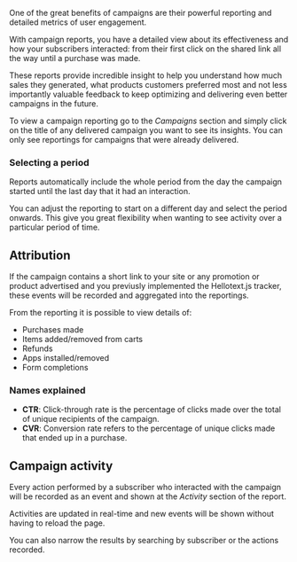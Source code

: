 One of the great benefits of campaigns are their powerful reporting and detailed metrics of user engagement.

With campaign reports, you have a detailed view about its effectiveness and how your subscribers interacted: from their first click on the shared link all the way until a purchase was made.

These reports provide incredible insight to help you understand how much sales they generated, what products customers preferred most and not less importantly valuable feedback to keep optimizing and delivering even better campaigns in the future. 

To view a campaign reporting go to the *Campaigns* section and simply click on the title of any delivered campaign you want to see its insights. You can only see reportings for campaigns that were already delivered.

### Selecting a period

Reports automatically include the whole period from the day the campaign started until the last day that it had an interaction.

You can adjust the reporting to start on a different day and select the period onwards. This give you great flexibility when wanting to see activity over a particular period of time.

## Attribution

If the campaign contains a short link to your site or any promotion or product advertised and you previusly implemented the Hellotext.js tracker, these events will be recorded and aggregated into the reportings. 

From the reporting it is possible to view details of:

* Purchases made
* Items added/removed from carts
* Refunds
* Apps installed/removed
* Form completions

### Names explained

* **CTR**: Click-through rate is the percentage of clicks made over the total of unique recipients of the campaign.
* **CVR**: Conversion rate refers to the percentage of unique clicks made that ended up in a purchase.

## Campaign activity

Every action performed by a subscriber who interacted with the campaign will be recorded as an event and shown at the *Activity* section of the report.

Activities are updated in real-time and new events will be shown without having to reload the page. 

You can also narrow the results by searching by subscriber or the actions recorded.